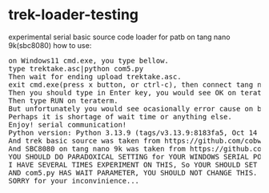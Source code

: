 # trek-loader-testing
experimental serial basic source code loader for patb on tang nano 9k(sbc8080)
how to use:<BR>
<PRE>
on Windows11 cmd.exe, you type bellow.
type trektake.asc|python com5.py
Then wait for ending upload trektake.asc.
exit cmd.exe(press x button, or ctrl-c), then connect tang nano 9k with serial (teraterm).
Then you should type in Enter key, you would see OK on teraterm.
Then type RUN on teraterm.
But unfortunately you would see ocasionally error cause on basic.
Perhaps it is shortage of wait time or anything else.
Enjoy! serial communication!
Python version: Python 3.13.9 (tags/v3.13.9:8183fa5, Oct 14 2025, 14:09:13) [MSC v.1944 64 bit (AMD64)](via microsoft store)
And trek basic source was taken from https://github.com/cobwebkanamachi/X-paloalto-tiny-basic
And SBC8080 on tang nano 9k was taken from https://github.com/cobwebkanamachi/tangnano9k-sbc8080-light8080
YOU SHOULD DO PARADOXICAL SETTING for YOUR WINDOWS SERIAL PORT OFTANG NANO 9K AS 300 BAUD.
I HAVE SEVERAL TIMES EXPERIMENT ON THIS, So YOUR SHOULD SET 300BAUD.
AND com5.py HAS WAIT PARAMETER, YOU SHOULD NOT CHANGE THIS. I WROTE com5.py WAIT as 0.2(CHANGED FOR GOOD LOADING).
SORRY for your inconvinience...
</PRE>
